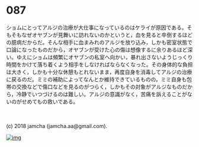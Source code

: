 # 087

ショムにとってアルジの治療が大仕事になっているのはケライが原因である。そもそもなぜオヤブンが見舞いに訪れないのかというと，血を見ると卒倒するほどの臆病だからだ。そんな相手に血まみれのアルジを放り込み，しかも密室状態で口論になったものだから，オヤブンが受けた心の傷は想像するに余りあるほど深い。ゆえにショムは頻繁にオヤブンの私室へ向かい，暴れ出さないようじっくり時間をかけて落ち着くよう相手をしなければならなくなった。その身体的な負担は大きく，しかも十分な休憩もとれないまま，再度自身を消毒してアルジの治療に戻るのだ。ミミの補助によってなんとか維持できているものの，ミミ自身も包帯の交換などで傷口などを見るのがつらく，しかもその対象がアルジなものだから，冷静でいつづけるのは難しい。アルジの意識がなく，苦痛を訴えることがないのがせめてもの救いである。  

<br>  
<br>  
(c) 2018 jamcha (jamcha.aa@gmail.com).  

[![img](http://i.creativecommons.org/l/by-nc-sa/4.0/88x31.png)](http://creativecommons.org/licenses/by-nc-sa/4.0/deed)